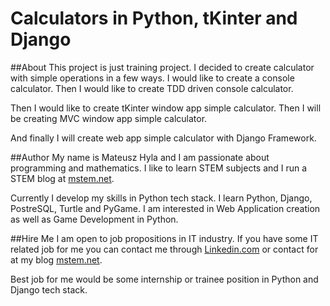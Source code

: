 # Calculators in Python, tKinter and Django

##About
This project is just training project. I decided
to create calculator with simple operations in a
few ways. I would like to create a console calculator.
Then I would like to create TDD driven console calculator.

Then I would like to create tKinter window app simple 
calculator. Then I will be creating MVC window app simple
calculator.

And finally I will create web app simple calculator with 
Django Framework.

##Author
My name is Mateusz Hyla and I am passionate about programming
and mathematics. I like to learn STEM subjects and I run 
a STEM blog at [mstem.net](https://mstem.net).

Currently I develop my skills in Python tech stack. I learn 
Python, Django, PostreSQL, Turtle and PyGame. I am interested 
in Web Application creation as well as Game Development in Python.

##Hire Me
I am open to job propositions in IT industry. If you have some IT
related job for me you can contact me through 
[Linkedin.com](https://www.linkedin.com/in/mateusz-hyla-mstem-net/) or 
contact for at my blog [mstem.net](https://mstem.net/contact/).

Best job for me would be some internship or trainee position in Python 
and Django tech stack.


